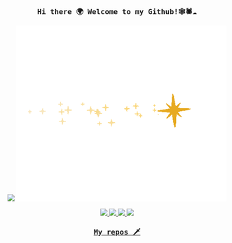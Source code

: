
<!--
**OB11TO/OB11TO** is a ✨ _special_ ✨ repository because its `README.md` (this file) appears on your GitHub profile.

Here are some ideas to get you started:

- 🔭 I’m currently working on ...
- 🌱 I’m currently learning ...
- 👯 I’m looking to collaborate on ...
- 🤔 I’m looking for help with ...
- 💬 Ask me about ...
- 📫 How to reach me: ...
- 😄 Pronouns: ...
- ⚡ Fun fact: ...
-->

<h3 align="center"><samp> Hi there 🌍 Welcome to my Github!🕸🕷☁️ </samp></h3>


<p align="center">
<img width="365" src="https://media4.giphy.com/media/v1.Y2lkPTc5MGI3NjExOGVxNWhnOXl1YmN4cmpsbTkxa2VuYnIyNzg5OG5kaGlzMmhwd2VtdyZlcD12MV9pbnRlcm5hbF9naWZfYnlfaWQmY3Q9cw/5qZZFa1hm0IJYpLGh2/giphy.gif">
<img src="gif/aspiration.gif">
</p>

<p align="center">
<a href= "https://www.instagram.com/accounts/login/?next=/ob11to/"><img src="https://img.icons8.com/nolan/42/instagram-new.png"/>
<a href= "https://habr.com/ru/users/OB11TO/"><img src="https://img.icons8.com/nolan/42/twitter-squared.png"/>
<a href= "https://t.me/OB11TO"><img src="https://img.icons8.com/nolan/42/telegram-app.png"/>
<a href= "https://vk.com/ob11to"><img src="https://img.icons8.com/nolan/42/vk-circled.png"/>
</p>

<h3 align="center"><samp>
My repos 🗡
  </samp>
</h3>

